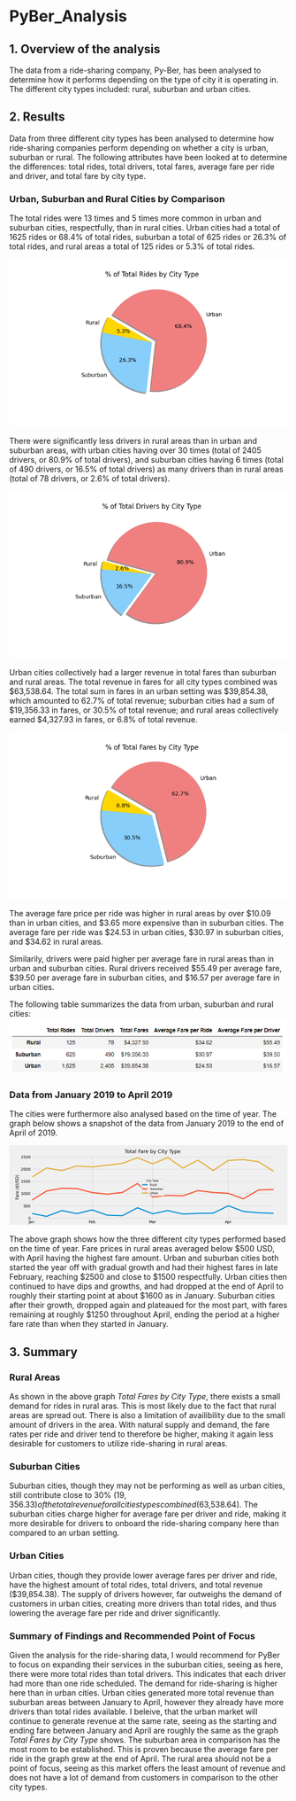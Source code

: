 # PyBer_Analysis

## 1. Overview of the analysis
The data from a ride-sharing company, Py-Ber, has been analysed to determine how it performs depending on the type of city it is operating in. The different city types included: rural, suburban and urban cities.

## 2. Results

Data from three different city types has been analysed to determine how ride-sharing companies perform depending on whether a city is urban, suburban or rural. The following attributes have been looked at to determine the differences: total rides, total drivers, total fares, average fare per ride and driver, and total fare by city type. 

### Urban, Suburban and Rural Cities by Comparison
The total rides were 13 times and 5 times more common in urban and suburban cities, respectfully, than in rural cities. Urban cities had a total of 1625 rides or 68.4% of total rides, suburban a total of 625 rides or 26.3% of total rides, and rural areas a total of 125 rides or 5.3% of total rides.  

![% of Total Rides by City Type](analysis/Fig6.png)

There were significantly less drivers in rural areas than in urban and suburban areas, with urban cities having over 30 times (total of 2405 drivers, or 80.9% of total drivers), and suburban cities having 6 times (total of 490 drivers, or 16.5% of total drivers) as many drivers than in rural areas (total of 78 drivers, or 2.6% of total drivers). 

![% of Total Drivers by City Type](analysis/Fig7.png)

Urban cities collectively had a larger revenue in total fares than suburban and rural areas. The total revenue in fares for all city types combined was $63,538.64. The total sum in fares in an urban setting was $39,854.38, which amounted to 62.7% of total revenue; suburban cities had a sum of $19,356.33 in fares, or 30.5% of total revenue; and rural areas collectively earned $4,327.93 in fares, or 6.8% of total revenue. 

![% of Total Fares by City Type](analysis/Fig5.png)

The average fare price per ride was higher in rural areas by over $10.09 than in urban cities, and $3.65 more expensive than in suburban cities. The average fare per ride was $24.53 in urban cities, $30.97 in suburban cities, and $34.62 in rural areas. 

Similarily, drivers were paid higher per average fare in rural areas than in urban and suburban cities. Rural drivers received $55.49 per average fare, $39.50 per average fare in suburban cities, and $16.57 per average fare in urban cities.

The following table summarizes the data from urban, suburban and rural cities:
![Ride-Sharing Data based on City Type](Resources/data_tableset.PNG)

### Data from January 2019 to April 2019

The cities were furthermore also analysed based on the time of year. The graph below shows a snapshot of the data from January 2019 to the end of April of 2019. 

![Ride-Sharing Data from January to April 2019](analysis/PyBer_fare_summary.png)

The above graph shows how the three different city types performed based on the time of year. Fare prices in rural areas averaged below $500 USD, with April having the highest fare amount. Urban and suburban cities both started the year off with gradual growth and had their highest fares in late February, reaching $2500 and close to $1500 respectfully. Urban cities then continued to have dips and growths, and had dropped at the end of April to roughly their starting point at about $1600 as in January. Suburban cities after their growth, dropped again and plateaued for the most part, with fares remaining at roughly $1250 throughout April, ending the period at a higher fare rate than when they started in January.

## 3. Summary

### Rural Areas
As shown in the above graph *Total Fares by City Type*, there exists a small demand for rides in rural aras. This is most likely due to the fact that rural areas are spread out. There is also a limitation of availibility due to the small amount of drivers in the area. With natural supply and demand, the fare rates per ride and driver tend to therefore be higher, making it again less desirable for customers to utilize ride-sharing in rural areas. 

### Suburban Cities
Suburban cities, though they may not be performing as well as urban cities, still contribute close to 30% ($19,356.33) of the total revenue for all cities types combined ($63,538.64). The suburban cities charge higher for average fare per driver and ride, making it more desirable for drivers to onboard the ride-sharing company here than compared to an urban setting.

### Urban Cities
Urban cities, though they provide lower average fares per driver and ride, have the highest amount of total rides, total drivers, and total revenue ($39,854.38). The supply of drivers however, far outweighs the demand of customers in urban cities, creating more drivers than total rides, and thus lowering the average fare per ride and driver significantly. 

### Summary of Findings and Recommended Point of Focus
Given the analysis for the ride-sharing data, I would recommend for PyBer to focus on expanding their services in the suburban cities, seeing as here, there were more total rides than total drivers. This indicates that each driver had more than one ride scheduled. The demand for ride-sharing is higher here than in urban cities. Urban cities generated more total revenue than suburban areas between January to April, however they already have more drivers than total rides available. I beleive, that the urban market will continue to generate revenue at the same rate, seeing as the starting and ending fare between January and April are roughly the same as the graph *Total Fares by City Type* shows. The suburban area in comparison has the most room to be established. This is proven because the average fare per ride in the graph grew at the end of April. The rural area should not be a point of focus, seeing as this market offers the least amount of revenue and does not have a lot of demand from customers in comparison to the other city types. 
